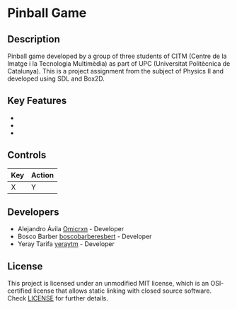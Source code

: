 # Pinball Game

## Description

Pinball game developed by a group of three students of CITM (Centre de la Imatge i la Tecnologia Multimèdia) as part of UPC (Universitat Politècnica de Catalunya). This is a project assignment from the subject of Physics II and developed using SDL and Box2D.

## Key Features

 - 
 -
 -
 
## Controls

|Key|Action|
|-|-|
|X|Y|

## Developers

 - Alejandro Ávila [Omicrxn](https://github.com/Omicrxn) - Developer
 - Bosco Barber [boscobarberesbert](https://github.com/boscobarberesbert) - Developer
 - Yeray Tarifa [yeraytm](https://github.com/yeraytm) - Developer

## License

This project is licensed under an unmodified MIT license, which is an OSI-certified license that allows static linking with closed source software. Check [LICENSE](LICENSE) for further details.

